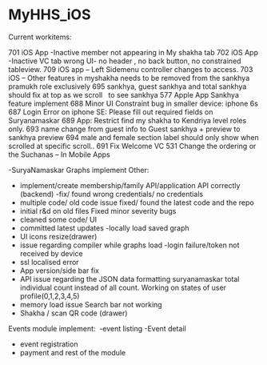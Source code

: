 # MyHHS_iOS
Current workitems:

 701
iOS App -Inactive member not appearing in My shakha tab
702
iOS App -Inactive VC tab wrong UI- no header , no back button, no constrained tableview.
709
iOS app – Left Sidemenu controller changes to access.
703
iOS – Other features in myshakha needs to be removed from the sankhya pramukh role exclusively
695
sankhya, guest sankhya and total sankhya should fix at top as we scroll   to see sankhya
577
Apple App Sankhya feature implement
688
Minor UI Constraint bug in smaller device: iphone 6s
687
Login Error on iphone SE: Please fill out required fields on Suryanamaskar
689
App: Restrict find my shakha to Kendriya level roles only.
693
name change from guest info to Guest sankhya + preview to sankhya preview
694
male and female section label should only show when scrolled at specific scroll..
691
Fix Welcome VC
531
Change the ordering or the Suchanas – In Mobile Apps

-SuryaNamaskar Graphs implement
Other:
-  implement/create  membership/family API/application API correctly (backend) -fix/ found wrong credentials/ no credentials
- multiple code/ old code issue fixed/ found the latest code and the repo
- initial r&d on old files
Fixed minor severity bugs
- cleaned some code/ UI
- committed latest updates
-locally load saved graph
- UI icons resize(drawer)
- issue regarding compiler while graphs load
-login failure/token not received by device
- ssl localised error
- App version/side bar fix
- API issue regarding the JSON data formatting
suryanamaskar total individual count instead of all count.
Working on states of user profile(0,1,2,3,4,5)
- memory load issue
Search bar not working
- Shakha / scan QR code (drawer)

Events module implement:  -event listing
-Event detail
- event registration
- payment and rest of the module

